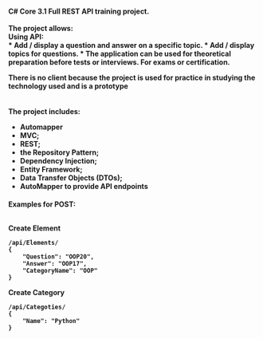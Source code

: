 <h4>C# Core 3.1 Full REST API training project.
<br><br>
The project allows:<br>
Using API:<br>
* Add / display a question and answer on a specific topic.
* Add / display topics for questions.
* The application can be used for theoretical preparation before tests or interviews. For exams or certification.<br>

There is no client because the project is used for practice in studying the technology used and is a prototype
<br><br>	
The project includes:

* Automapper
* MVC;
* REST;
* the Repository Pattern;
* Dependency Injection; 
* Entity Framework;
* Data Transfer Objects (DTOs);
* AutoMapper to provide API endpoints

<h4>Examples for POST:<br><br>

﻿Create Element

	/api/Elements/
	{
		"Question": "OOP20",
		"Answer": "OOP17",
		"CategoryName": "OOP"
	}

Create Category

	/api/Categoties/
	{
		"Name": "Python"
	}
